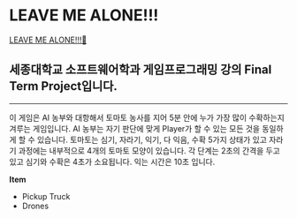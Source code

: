 # LEAVE ME ALONE!!!

[LEAVE ME ALONE!!!🍎](https://play.unity.com/en/games/85d47c6f-084e-4ce4-a42c-f55f903f2ace/leave-me-alone)

## 세종대학교 소프트웨어학과 게임프로그래밍 강의 Final Term Project입니다.
---
이 게임은 AI 농부와 대항해서 토마토 농사를 지어 5분 안에 누가 가장 많이 수확하는지 겨루는 게임입니다.
AI 농부는 자기 판단에 맞게 Player가 할 수 있는 모든 것을 동일하게 할 수 있습니다.
토마토는 심기, 자라기, 익기, 다 익음, 수확 5가지 상태가 있고 자라기 과정에는 내부적으로 4개의 토마토 모양이 있습니다.
각 단계는 2초의 간격을 두고 있고 심기와 수확은 4초가 소요됩니다. 익는 시간은 10초 입니다.

**Item**
- Pickup Truck
- Drones
